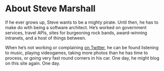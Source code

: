 # About Steve Marshall

If he ever grows up, Steve wants to be a mighty pirate. Until then, he
has to make do with being a software architect. He’s worked on
government services, travel APIs, sites for burgeoning rock bands,
award-winning intranets, and a host of things between.

When he’s not working or complaining [on
Twitter](http://twitter.com/SteveMarshall), he can be found listening
to music, playing videogames, taking more photos than he has time to
process, or going very fast round corners in his car. One day, he might
blog on this site again. One day.
